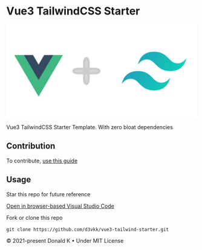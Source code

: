 # Vue3 TailwindCSS Starter

![Vue 3 + Tailwind Logo](https://github.com/d3vkk/vue3-tailwind-starter/blob/master/vue-3-tailwind-logo.png)

Vue3 TailwindCSS Starter Template. With zero bloat dependencies

## Contribution

To contribute, [use this guide](https://github.com/d3vkk/open-source/blob/master/CONTRIBUTING.md)

## Usage

Star this repo for future reference

[Open in browser-based Visual Studio Code](https://vscode.dev//github/d3vkk/vue3-tailwind-starter)

Fork or clone this repo
```
git clone https://github.com/d3vkk/vue3-tailwind-starter.git
```

© 2021-present Donald K • Under MIT License
